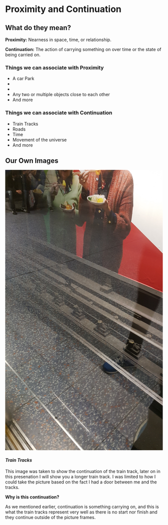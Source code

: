 # Proximity and  Continuation

## What do they mean?
**Proximity:** Nearness in space, time, or relationship.

**Continuation:** The action of carrying something on over time or the state of being carried on.

### Things we can associate with Proximity
* A car Park
* 
* 
* Any two or multiple objects close to each other
* And more

### Things we can associate with Continuation
* Train Tracks
* Roads
* Time
* Movement of the universe
* And more

## Our Own Images

![Train Track](https://github.com/EmptyRave/EyeBombing/blob/master/20161006_160052.jpg "Continuation")

#### _Train Tracks_

This image was taken to show the continuation of the train track, later on in this presenation I will show you a longer train track. I was limited to how I could take the picture based on the fact I had a door between me and the tracks.

**Why is this continuation?**

As we mentioned earlier, continuation is something carrying on, and this is what the train tracks represent very well as there is no start nor finish and they continue outside of the picture frames.





